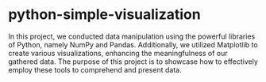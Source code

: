 # python-simple-visualization
In this project, we conducted data manipulation using the powerful libraries of Python, namely NumPy and Pandas. Additionally, we utilized Matplotlib to create various visualizations, enhancing the meaningfulness of our gathered data. The purpose of this project is to showcase how to effectively employ these tools to comprehend and present data.
